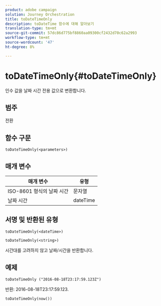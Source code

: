 ```yaml
---
product: adobe campaign
solution: Journey Orchestration
title: toDateTimeOnly
description: toDateTime 함수에 대해 알아보기
translation-type: tm+mt
source-git-commit: 57dc86d775bf8860aa09300cf2432d70c62a2993
workflow-type: tm+mt
source-wordcount: '47'
ht-degree: 8%

---
```



# toDateTimeOnly{#toDateTimeOnly}

인수 값을 날짜 시간 전용 값으로 변환합니다.

## 범주

전환

## 함수 구문

`toDateTimeOnly(<parameters>)`

## 매개 변수

| 매개 변수 | 유형 |
|-----------|------------------|
| ISO-8601 형식의 날짜 시간 | 문자열 |
| 날짜 시간 | dateTime |

## 서명 및 반환된 유형

`toDateTimeOnly(<dateTime>)`

`toDateTimeOnly(<string>)`
<!--`toDateTimeOnly(<integer>,<integer>,<integer>)`
`toDateTimeOnly(<integer>,<integer>,<integer>,<integer>,<integer>,<integer>)`-->

시간대를 고려하지 않고 날짜/시간을 반환합니다.

## 예제

`toDateTimeOnly ("2016-08-18T23:17:59.123Z")`

반환: 2016-08-18T23:17:59.123.

`toDateTimeOnly(now())`

<!--`toDateTimeOnly(2016,8,18,23,17,59)`

Returns 2016-08-18T23:17:59.000.

`toDateTimeOnly(2016,8,18)`

Returns 2016-08-18T00:00:00.000.-->
